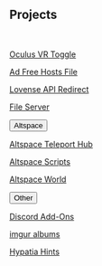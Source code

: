 <h2 id="projects">Projects</h2>
<br>
<p><a href="/ovrtoggle">Oculus VR Toggle</a></p>
<p><a href="/noad">Ad Free Hosts File</a></p>
<p><a href='/lar'>Lovense API Redirect</a></p>
<p><a href='/fs-up'>File Server</a></p>
<button class="collapsible" id="altvr" data-parent="altvr" data-child="altvr-child">Altspace</button>
<div id="altvr-child" class="innertextcenter" data-parent="altvr">
	<p><a href="/althub" data-parent="altvr">Altspace Teleport Hub</a></p>
	<p><a href="/AltspaceVR/" data-parent="altvr">Altspace Scripts</a></p>
	<p><a href="https://account.altvr.com/worlds/954689156213113037" data-parent="altvr">Altspace World</a></p>
</div>
<button class="collapsible" id="other" data-parent="other" data-child="other-child">Other</button>
<div id="other-child" class="innertextcenter" data-parent="other">
	<p><a href='/Discord' data-parent="other">Discord Add-Ons</a></p>
	<p><a href="https://lunartiger69.imgur.com/" target="_blank" data-parent="other">imgur albums</a></p>
	<p><a href="/hypatia" data-parent="other">Hypatia Hints</a></p>
</div>
<!--<p><a href="/worms">Worms Live Stream</a></p>
<iframe id="wormsembed" allow="autoplay; encrypted-media" style="max-width:100%;height:320px;width:570px;border: 0px" allowfullscreen></iframe><hr style="height:1px; visibility:hidden;" />

<script src="https://www.gstatic.com/firebasejs/5.1.0/firebase-app.js"></script>
<script src="https://www.gstatic.com/firebasejs/5.1.0/firebase-database.js"></script>
<script>
	// Initialize Firebase
	var config = {
		databaseURL: "https://worms-68137.firebaseio.com",
	};
	firebase.initializeApp(config);
	var database = firebase.database();
	var state = database.ref('state');
	state.on('value', (function(snapshot) {
		var stateVal = snapshot.val();
		var id = database.ref('id');
		id.on('value', (function(snapshot) {
			var idVal = snapshot.val();
			if(!stateVal){
				document.getElementById('wormsembed').src = "https://www.youtube.com/embed/dQw4w9WgXcQ";
			}
			else{
				document.getElementById('wormsembed').src = "https://www.youtube.com/embed/"+idVal;
			}
		}));
	}));
</script>
<!---->
<script src="/assets/js/collapsible.js"></script>
